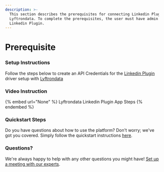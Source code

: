 ```yaml
---
description: >-
  This section describes the prerequisites for connecting Linkedin Plugin to
  Lyftrondata. To complete the prerequisites, the user must have admin access to
  Linkedin Plugin.
---
```


# Prerequisite

<mark style="color:blue;"></mark>

### Setup Instructions

Follow the steps below to create an API Credentials for the [Linkedin Plugin](None) driver setup with [Lyftrondata](https://www.lyftrondata.com)

### Video Instruction

{% embed url="None" %}
Lyftrondata Linkedin Plugin App Steps
{% endembed %}

### Quickstart Steps

Do you have questions about how to use the platform? Don't worry; we've got you covered. Simply follow the quickstart instructions [here](README.md).

### Questions? <a href="#questions" id="questions"></a>

We're always happy to help with any other questions you might have! [Set up a meeting with our experts](https://www.lyftrondata.com/book-a-meeting/).

